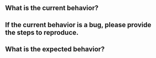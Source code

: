 <!-- *Before creating an issue please make sure you are using the latest version of sopstool.* -->

## What is the current behavior?

## If the current behavior is a bug, please provide the steps to reproduce.
<!-- If you can, provide a link to a public repository which contains the files necessary to reproduce this. -->
<!-- Please mention your operating system and sops versions -->

## What is the expected behavior?
